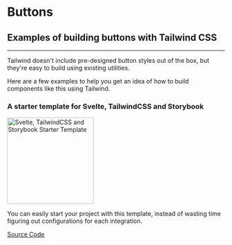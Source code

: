 # Buttons

## Examples of building buttons with Tailwind CSS

---

Tailwind doesn't include pre-designed button styles out of the box, but they're
easy to build using existing utilities.

Here are a few examples to help you get an idea of how to build components like
this using Tailwind.

### A starter template for Svelte, TailwindCSS and Storybook

<img src="https://raw.githubusercontent.com/jerriclynsjohn/svelte-storybook-tailwind/master/starter-template.jpg" alt="Svelte, TailwindCSS and Storybook Starter Template" height="200">

You can easily start your project with this template, instead of wasting time
figuring out configurations for each integration.

[Source Code](https://github.com/jerriclynsjohn/svelte-storybook-tailwind)
